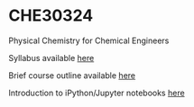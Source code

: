 # CHE30324
Physical Chemistry for Chemical Engineers

Syllabus available [here](./syllabus_Sp17.org)

Brief course outline available [here](./lectures.org)

Introduction to iPython/Jupyter notebooks [here](http://nbviewer.jupyter.org/github/jckantor/CBE20255/blob/master/notebooks/Getting%20Started%20with%20IPython.ipynb)
